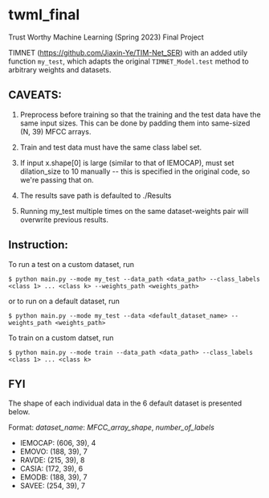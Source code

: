 # twml_final
Trust Worthy Machine Learning (Spring 2023) Final Project

TIMNET (https://github.com/Jiaxin-Ye/TIM-Net_SER) with an added utily function `my_test`, which adapts the original `TIMNET_Model.test` method to arbitrary weights and datasets.

## CAVEATS:

1. Preprocess before training so that the training and the test data have the same input sizes. This can be done by padding them into same-sized (N, 39) MFCC arrays.


2. Train and test data must have the same class label set.


3. If input x.shape[0] is large (similar to that of IEMOCAP), must set dilation_size to 10 manually -- this is specified in the original code, so we're passing that on.


4. The results save path is defaulted to ./Results


5. Running my_test multiple times on the same dataset-weights pair will overwrite previous results.


## Instruction:

To run a test on a custom dataset, run

```
$ python main.py --mode my_test --data_path <data_path> --class_labels <class 1> ... <class k> --weights_path <weights_path>
```

or to run on a default dataset, run

```
$ python main.py --mode my_test --data <default_dataset_name> --weights_path <weights_path>
```

To train on a custom datset, run

```
$ python main.py --mode train --data_path <data_path> --class_labels <class 1> ... <class k>
```



## FYI

The shape of each individual data in the 6 default dataset is presented below. 

Format: _dataset_name_: _MFCC_array_shape_, _number_of_labels_

- IEMOCAP: (606, 39), 4
- EMOVO: (188, 39), 7
- RAVDE: (215, 39), 8
- CASIA: (172, 39), 6
- EMODB: (188, 39), 7
- SAVEE: (254, 39), 7
